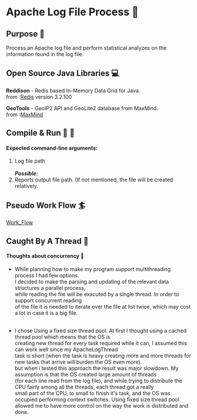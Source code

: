 # Apache Log File Process :page_facing_up:

## Purpose :dart:
Process an Apache log file and perform statistical analyzes on the information found in the log file.

## Open Source Java Libraries :computer:
**Reddison** - Redis based In-Memory Data Grid for Java. <br />
from :[Redis](https://github.com/MicrosoftArchive/redis/releases) version 3.2.100

**GeoTools** - GeoIP2 API and GeoLite2 database from MaxMind. <br />
from :[MaxMind](https://www.maxmind.com/en/home?gclid=CjwKCAjwuqfoBRAEEiwAZErCsjaLrhOjFW3PlBOJ_QoGmwfnAVpeeaujecSD4q0cy_vTZtlTqHA0uBoCVYoQAvD_BwE&rId=google)

## Compile & Run :running: :walking:
#### Expected command-line arguments:
1.	Log file path<br /><br />
_**Possible:**_<br />
2.	Reports output file path. (If not mentioned, the file will be created relatively.

## Pseudo Work Flow :surfer:
[Work_Flow](PseudoWorkFlow.pdf)

## Caught By A Thread :closed_lock_with_key:
#### Thoughts about concurrency :thought_balloon:

* While planning how to make my program support multithreading process I had few options.<br />
I decided to make the parsing and updating of the relevant data structures a parallel process, <br />
while reading the file will be exacuted by a single thread. In order to support concurrent reading <br />
of the file it is needed to iterate over the file at list twice, which may cost a lot in case it is a big file.<br /><br />

* I chose Using a fixed size thread pool. At first I thought using a cached thread pool which means that the OS is<br /> 
creating new thread for every task required while it can, I assumed this can work well since my ApacheLogThread<br />
 task is short (when the task is heavy creating more and more threads for new tasks that arrive will burden the OS even more).<br />
but when i tested this approach the result was major slowdown. My assumption is that the OS created large amount of threads <br />
(for each line read from the log file), and while trying to distribute the CPU fairly among all the threads, each thread got a really <br />
 small part of the CPU, to small to finish it's task, and the OS was occupied performing context switches.
Using fixed size thread pool allowed me to have more control on the way the work is distributed and done.


